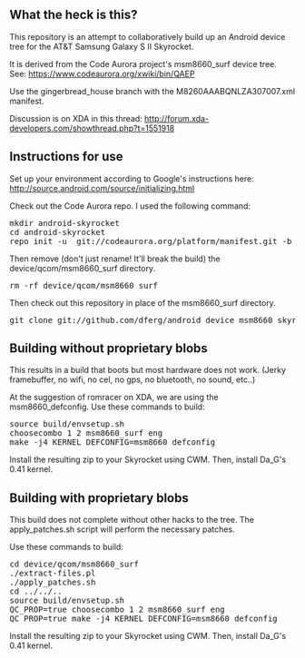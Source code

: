 What the heck is this?
----------------------
This repository is an attempt to collaboratively build up an Android device tree for the AT&T Samsung Galaxy S II Skyrocket.

It is derived from the Code Aurora project's msm8660_surf device tree.  See: https://www.codeaurora.org/xwiki/bin/QAEP

Use the gingerbread_house branch with the M8260AAABQNLZA307007.xml manifest.

Discussion is on XDA in this thread: http://forum.xda-developers.com/showthread.php?t=1551918

Instructions for use
--------------------
Set up your environment according to Google's instructions here:
http://source.android.com/source/initializing.html

Check out the Code Aurora repo.  I used the following command:
<pre>
mkdir android-skyrocket
cd android-skyrocket
repo init -u  git://codeaurora.org/platform/manifest.git -b gingerbread_house -m M8260AAABQNLZA307007.xml --repo-url=git://codeaurora.org/tools/repo.git
</pre>

Then remove (don't just rename! It'll break the build) the device/qcom/msm8660_surf directory.
<pre>
rm -rf device/qcom/msm8660_surf
</pre>

Then check out this repository in place of the msm8660_surf directory.
<pre>
git clone git://github.com/dferg/android_device_msm8660_skyrocket.git device/qcom/msm8660_surf
</pre>


Building without proprietary blobs
----------------------------------
This results in a build that boots but most hardware does not work.  (Jerky
framebuffer, no wifi, no cel, no gps, no bluetooth, no sound, etc..)

At the suggestion of romracer on XDA, we are using the msm8660_defconfig.  Use these commands to build:
<pre>
source build/envsetup.sh
choosecombo 1 2 msm8660_surf eng
make -j4 KERNEL_DEFCONFIG=msm8660_defconfig
</pre>

Install the resulting zip to your Skyrocket using CWM. Then, install Da_G's 0.41 kernel.

Building with proprietary blobs
-------------------------------
This build does not complete without other hacks to the tree.  The apply_patches.sh script will perform the necessary patches.

Use these commands to build:
<pre>
cd device/qcom/msm8660_surf
./extract-files.pl
./apply_patches.sh
cd ../../..
source build/envsetup.sh
QC_PROP=true choosecombo 1 2 msm8660_surf eng
QC_PROP=true make -j4 KERNEL_DEFCONFIG=msm8660_defconfig
</pre>

Install the resulting zip to your Skyrocket using CWM. Then, install Da_G's 0.41 kernel.

